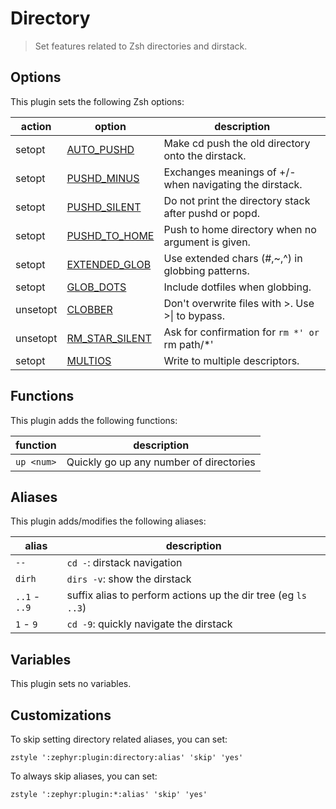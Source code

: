 # Directory

> Set features related to Zsh directories and dirstack.

## Options

This plugin sets the following Zsh options:

| action   | option                   | description                                             |
| -------- | ------------------------ | ------------------------------------------------------- |
| setopt   | [AUTO_PUSHD][16.2.1]     | Make cd push the old directory onto the dirstack.       |
| setopt   | [PUSHD_MINUS][16.2.1]    | Exchanges meanings of +/- when navigating the dirstack. |
| setopt   | [PUSHD_SILENT][16.2.1]   | Do not print the directory stack after pushd or popd.   |
| setopt   | [PUSHD_TO_HOME][16.2.1]  | Push to home directory when no argument is given.       |
| setopt   | [EXTENDED_GLOB][16.2.3]  | Use extended chars (#,~,^) in globbing patterns.        |
| setopt   | [GLOB_DOTS][16.2.3]      | Include dotfiles when globbing.                         |
| unsetopt | [CLOBBER][16.2.6]        | Don't overwrite files with >. Use >\| to bypass.        |
| unsetopt | [RM_STAR_SILENT][16.2.6] | Ask for confirmation for `rm *' or `rm path/\*'         |
| setopt   | [MULTIOS][16.2.9]        | Write to multiple descriptors.                          |

## Functions

This plugin adds the following functions:

| function   | description                             |
| ---------- | --------------------------------------- |
| `up <num>` | Quickly go up any number of directories |

## Aliases

This plugin adds/modifies the following aliases:

| alias         | description                                                   |
| ------------- | ------------------------------------------------------------- |
| `--`          | `cd -`: dirstack navigation                                   |
| `dirh`        | `dirs -v`: show the dirstack                                  |
| `..1` - `..9` | suffix alias to perform actions up the dir tree (eg `ls ..3`) |
| `1` - `9`     | `cd -9`: quickly navigate the dirstack                        |

## Variables

This plugin sets no variables.

## Customizations

To skip setting directory related aliases, you can set:

`zstyle ':zephyr:plugin:directory:alias' 'skip' 'yes'`

To always skip aliases, you can set:

`zstyle ':zephyr:plugin:*:alias' 'skip' 'yes'`

[16.2.1]: https://zsh.sourceforge.io/Doc/Release/Options.html#Changing-Directories
[16.2.3]: https://zsh.sourceforge.io/Doc/Release/Options.html#Expansion-and-Globbing
[16.2.6]: https://zsh.sourceforge.io/Doc/Release/Options.html#Input_002fOutput
[16.2.9]: https://zsh.sourceforge.io/Doc/Release/Options.html#Scripts-and-Functions
